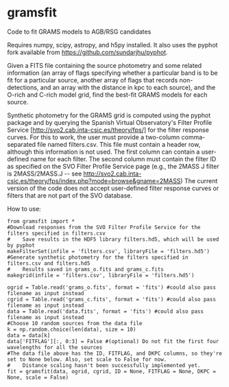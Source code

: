 # gramsfit
Code to fit GRAMS models to AGB/RSG candidates

Requires numpy, scipy, astropy, and h5py installed. It also uses the pyphot fork available from https://github.com/sundarjhu/pyphot.

Given a FITS file containing the source photometry and some related information (an array of flags specifying whether a particular band is to be fit for a particular source, another array of flags that records non-detections, and an array with the distance in kpc to each source), and the O-rich and C-rich model grid, find the best-fit GRAMS models for each source.

Synthetic photometry for the GRAMS grid is computed using the pyphot package and by querying the Spanish Virtual Observatory's Filter Profile Service [http://svo2.cab.inta-csic.es/theory/fps/] for the filter response curves. For this to work, the user must provide a two-column comma-separated file named filters.csv. This file must contain a header row, although this information is not used. The first column can contain a user-defined name for each filter. The second column must contain the filter ID as specified on the SVO Filter Profile Service page (e.g., the 2MASS J filter is 2MASS/2MASS.J -- see http://svo2.cab.inta-csic.es/theory/fps/index.php?mode=browse&gname=2MASS)
The current version of the code does not accept user-defined filter response curves or filters that are not part of the SVO database.

How to use:
```
from gramsfit import *
#Download responses from the SVO Filter Profile Service for the filters specified in filters.csv
#    Save results in the HDF5 library filters.hd5, which will be used by pyphot
makeFilterSet(infile = 'filters.csv', libraryFile = 'filters.hd5')
#Generate synthetic photometry for the filters specified in filters.csv and filters.hd5
#    Results saved in grams_o.fits and grams_c.fits
makegrid(infile = 'filters.csv', libraryFile = 'filters.hd5')

ogrid = Table.read('grams_o.fits', format = 'fits') #could also pass filename as input instead
cgrid = Table.read('grams_c.fits', format = 'fits') #could also pass filename as input instead
data = Table.read('data.fits', format = 'fits') #could also pass filename as input instead
#Choose 10 random sources from the data file
k = np.random.choice(len(data), size = 10)
data = data[k]
data['FITFLAG'][:, 0:3] = False #(optional) Do not fit the first four wavelengths for all the sources
#The data file above has the ID, FITFLAG, and DKPC columns, so they're set to None below. Also, set scale to False for now.
#    Distance scaling hasn't been successfully implemented yet.
fit = gramsfit(data, ogrid, cgrid, ID = None, FITFLAG = None, DKPC = None, scale = False)
```
